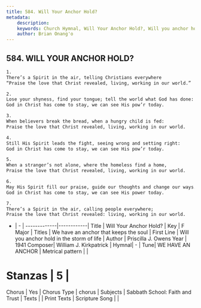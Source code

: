 ```yaml
---
title: 584. Will Your Anchor Hold?
metadata:
    description: 
    keywords: Church Hymnal, Will Your Anchor Hold?, Will you anchor hold in the storm of life, We have an anchor that keeps the soul
    author: Brian Onang'o
---
```



## 584. WILL YOUR ANCHOR HOLD?

```txt
1.
There’s a Spirit in the air, telling Christians everywhere
“Praise the love that Christ revealed, living, working in our world.”

2.
Lose your shyness, find your tongue; tell the world what God has done:
God in Christ has come to stay, we can see His pow’r today.

3.
When believers break the bread, when a hungry child is fed:
Praise the love that Christ revealed, living, working in our world.

4.
Still His Spirit leads the fight, seeing wrong and setting right:
God in Christ has come to stay, we can see His pow’r today.

5.
When a stranger’s not alone, where the homeless find a home,
Praise the love that Christ revealed, living, working in our world.

6.
May His Spirit fill our praise, guide our thoughts and change our ways.
God in Christ has come to stay, we can see His power today.

7.
There’s a Spirit in the air, calling people everywhere;
Praise the love that Christ revealed: living, working in our world.
```

- |   -  |
-------------|------------|
Title | Will Your Anchor Hold? |
Key | F Major |
Titles | We have an anchor that keeps the soul |
First Line | Will you anchor hold in the storm of life |
Author | Priscilla J. Owens
Year | 1941
Composer| William J. Kirkpatrick |
Hymnal|  - |
Tune| WE HAVE AN ANCHOR |
Metrical pattern | |
# Stanzas | 5 |
Chorus | Yes |
Chorus Type | chorus |
Subjects | Sabbath School: Faith and Trust |
Texts |  |
Print Texts | 
Scripture Song |  |
  
